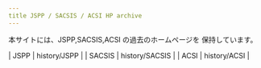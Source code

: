 ```yaml
---
title JSPP / SACSIS / ACSI HP archive
---
```


本サイトには、JSPP,SACSIS,ACSI の過去のホームページを
保持しています。

| JSPP | history/JSPP |
| SACSIS | history/SACSIS |
| ACSI | history/ACSI |

